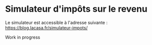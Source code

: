 # Simulateur d'impôts sur le revenu

Le simulateur est accessible à l'adresse suivante : https://blog.lacasa.fr/simulateur-impots/

Work in progress